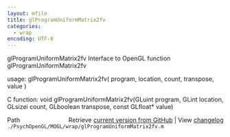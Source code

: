 ```yaml
---
layout: mfile
title: glProgramUniformMatrix2fv
categories:
  - wrap
encoding: UTF-8
---
```


glProgramUniformMatrix2fv  Interface to OpenGL function glProgramUniformMatrix2fv  

usage:  glProgramUniformMatrix2fv( program, location, count, transpose, value )  

C function:  void glProgramUniformMatrix2fv(GLuint program, GLint location, GLsizei count, GLboolean transpose, const GLfloat\* value)  


<div class="code_header" style="text-align:right;">
  <span style="float:left;">Path&nbsp;&nbsp;</span> <span class="counter">Retrieve <a href=
  "https://raw.github.com/Psychtoolbox-3/Psychtoolbox-3/beta/./PsychOpenGL/MOGL/wrap/glProgramUniformMatrix2fv.m">current version from GitHub</a> | View <a href=
  "https://github.com/Psychtoolbox-3/Psychtoolbox-3/commits/beta/./PsychOpenGL/MOGL/wrap/glProgramUniformMatrix2fv.m">changelog</a></span>
</div>
<div class="code">
  <code>./PsychOpenGL/MOGL/wrap/glProgramUniformMatrix2fv.m</code>
</div>
